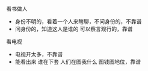 
看书做人
- 身份不明的，看着一个人来瞎聊，不问身份的，不靠谱
- 问身份的，知道这人是谁的 可以察言观行的，靠谱

看电视
- 电视开太多，不靠谱
- 能看出来 谁在下套 人们在图我什么 图钱图地位，靠谱



